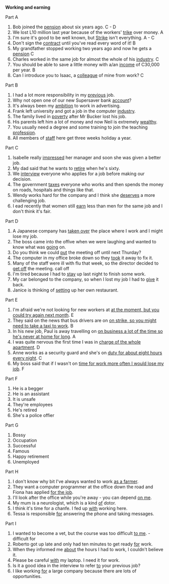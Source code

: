 **Working and earning**

Part A
1. Bob joined the <u>pension</u> about six years ago. C - D
2. We lost L10 million last year because of the workers' <u>trike</u> over money. A
3. I'm sure it's good to be well known, but <u>Strike</u> isn't everything. A - C
4. Don't sign the <u>contract</u> until you've read every word of it! B
5. My grandfather stopped working two years ago and now he gets a <u>pension</u> C
6. Charles worked in the same job for almost the whole of his <u>industry</u>. C
7. You should be able to save a little money with a/an <u>income</u> of C30,000 per year. B
8. Can I introduce you to Isaac, a <u>colleague</u> of mine from work? C

Part B
1. I had a lot more responsibility in my <u>previous</u> job.
2. Why not open one of our new Supersaver bank <u>account</u>?
3. It's always been my <u>ambition</u> to work in advertising.
4. Frank left university and got a job in the computer <u>industry</u>.
5. The family lived in <u>poverty</u> after Mr Bucker lost his job.
6. His parents left him a lot of money and now Neil is extremely <u>wealthy</u>.
7. You usually need a degree and some training to join the teaching <u>profession</u>.
8. All members of <u>staff</u> here get three weeks holiday a year.

Part C
1. Isabelle really <u>impressed</u> her manager and soon she was given a better job.
2. My dad said that he wants to <u>retire</u> when he's sixty.
3. We <u>interview</u> everyone who applies for a job before making our decision.
4. The government <u>taxes</u> everyone who works and then spends the money on roads, hospitals and things like that.
5. Wendy works hard for the company and I think she <u>deserves</u> a more challenging job.
6. I ead recently that women still <u>earn</u> less than men for the same job and I don't think it's fair.

Part D
1. A Japanese company has <u>taken over</u> the place where I work and I might lose my job.
2. The boss came into the offive when we were laughing and wanted to know what was <u>going</u> on.
3. Do you think we could <u>put</u> the meeting off until next Thurday?
4. The computer in my office broke down so they <u>took</u> it away to fix it.
5. Many of the staff were ill with flu that week, so the director decided to <u>get off</u> the meeting. call off
6. I'm tired because I had to <u>stay</u> up last night to finish some work.
7. My car belonged to the company, so when I lost my job I had to <u>give</u> it back.
8. Janice is thinking of <u>setting</u> up her own restaurant.

Part E
1. I'm afraid we're not looking for new workers at <u>at the moment, but you could try again next month</u>. E
2. They said on the news that bus drivers are on <u>on strike, so you might need to take a taxi to work</u>. B
3. In his new job, Paul is away travelling on <u>on business a lot of the time so he's never at home for long</u>. A
4. I was quite nervous the first time I was in <u>charge of the whole apartment</u>. D
5. Anne works as a security guard and she's on <u>duty for about eight hours every night</u>. C
6. My boss said that if I wasn't on <u>time for work more often I would lose my job</u>. F

Part F
1. He is a begger
2. He is an assistant
3. It is unsafe
4. They're employees
5. He's retired
6. She's a police offier

Part G
1. Bossy
2. Occupation
3. Successful
4. Famous
5. Happy retirement
6. Unemployed

Part H
1. I don't know why bit I've always wanted to work <u>as a farmer</u>.
2. They want a computer programmer at the office down the road and Fiona has applied <u>for the job</u>.
3. I'll look after the office while you're away - you can depend <u>on me</u>.
4. My mum is a neurologist, which is a kind <u>of</u> dotor.
5. I think it's time for a chanfe. I fed up <u>with</u> working here.
6. Tessa is responsible <u>for</u> answering the phone and taking messages.

Part I
1. I wanted to become a vet, but the course was too difficult <u>to me</u>. - difficult for
2. Roberto got up late and only had ten minutes to get ready <u>for</u> work.
3. When they informed me <u>about</u> the hours I had to work, I couldn't believe it.
4. Please be careful <u>with</u> my laptop. I need it for work.
5. Is it a good idea in the interview to refer <u>to</u> your previous job?
6. I like working <u>for</u> a large company because there are lots of opportunities.
